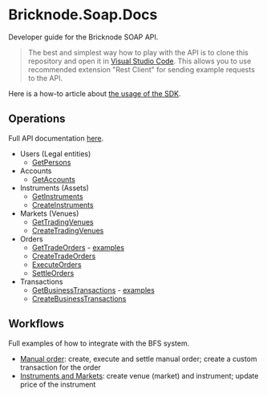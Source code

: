 # Bricknode.Soap.Docs

Developer guide for the Bricknode SOAP API.

> The best and simplest way how to play with the API is to clone this repository and open it in [Visual Studio Code](https://code.visualstudio.com/download). This allows you to use recommended extension "Rest Client" for sending example requests to the API.

Here is a how-to article about [the usage of the SDK](howto/use-of-sdk.md).

## Operations

Full API documentation [here](https://bricknode.atlassian.net/wiki/spaces/API/overview).

- Users (Legal entities)
  - [GetPersons](https://bricknode.atlassian.net/wiki/spaces/API/pages/57639002/GetPersons)
- Accounts
  - [GetAccounts](https://bricknode.atlassian.net/wiki/spaces/API/pages/52002947/GetAccounts)
- Instruments (Assets)
  - [GetInstruments](https://bricknode.atlassian.net/wiki/spaces/API/pages/58261553/GetInstruments)
  - [CreateInstruments](https://bricknode.atlassian.net/wiki/spaces/API/pages/56328268/CreateInstruments)
- Markets (Venues)
  - [GetTradingVenues](https://bricknode.atlassian.net/wiki/spaces/API/pages/83132616/GetTradingVenues)
  - [CreateTradingVenues](https://bricknode.atlassian.net/wiki/spaces/API/pages/1457979715/CreateTradingVenues)
- Orders
  - [GetTradeOrders](https://bricknode.atlassian.net/wiki/spaces/API/pages/52002923/GetTradeOrders) - [examples](operations/GetTradeOrders.http)
  - [CreateTradeOrders](https://bricknode.atlassian.net/wiki/spaces/API/pages/52002940/CreateTradeOrders)
  - [ExecuteOrders](https://bricknode.atlassian.net/wiki/spaces/API/pages/2714271827/ExecuteOrders)
  - [SettleOrders](https://bricknode.atlassian.net/wiki/spaces/API/pages/2714304848/SettleOrders)
- Transactions
  - [GetBusinessTransactions](https://bricknode.atlassian.net/wiki/spaces/API/pages/58916910/GetBusinessTransactions) - [examples](operations/GetBusinessTransactions.http)
  - [CreateBusinessTransactions](https://bricknode.atlassian.net/wiki/spaces/API/pages/60031192/CreateBusinessTransaction)

## Workflows

Full examples of how to integrate with the BFS system.

- [Manual order](workflows/manual-order.http): create, execute and settle manual order; create a custom transaction for the order
- [Instruments and Markets](workflows/instrument-market.http): create venue (market) and instrument; update price of the instrument
